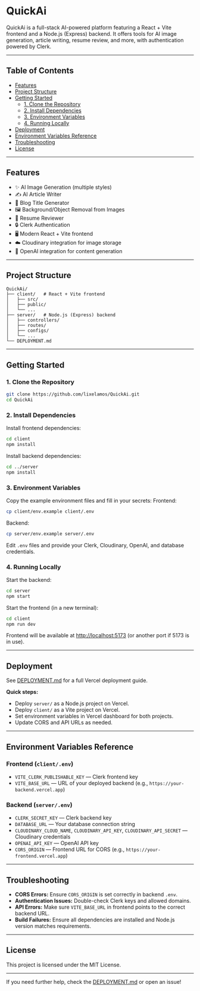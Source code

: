# QuickAi

QuickAi is a full-stack AI-powered platform featuring a React + Vite frontend and a Node.js (Express) backend. It offers tools for AI image generation, article writing, resume review, and more, with authentication powered by Clerk.

---

## Table of Contents
- [Features](#features)
- [Project Structure](#project-structure)
- [Getting Started](#getting-started)
  - [1. Clone the Repository](#1-clone-the-repository)
  - [2. Install Dependencies](#2-install-dependencies)
  - [3. Environment Variables](#3-environment-variables)
  - [4. Running Locally](#4-running-locally)
- [Deployment](#deployment)
- [Environment Variables Reference](#environment-variables-reference)
- [Troubleshooting](#troubleshooting)
- [License](#license)

---

## Features
- ✨ AI Image Generation (multiple styles)
- ✍️ AI Article Writer
- 📝 Blog Title Generator
- 🖼️ Background/Object Removal from Images
- 📄 Resume Reviewer
- 🔒 Clerk Authentication
- 🖥️ Modern React + Vite frontend
- ☁️ Cloudinary integration for image storage
- 🧠 OpenAI integration for content generation

---

## Project Structure
```
QuickAi/
├── client/   # React + Vite frontend
│   ├── src/
│   ├── public/
│   └── ...
├── server/   # Node.js (Express) backend
│   ├── controllers/
│   ├── routes/
│   ├── configs/
│   └── ...
└── DEPLOYMENT.md
```

---

## Getting Started

### 1. Clone the Repository
```sh
git clone https://github.com/lixelamos/QuickAi.git
cd QuickAi
```

### 2. Install Dependencies
Install frontend dependencies:
```sh
cd client
npm install
```
Install backend dependencies:
```sh
cd ../server
npm install
```

### 3. Environment Variables
Copy the example environment files and fill in your secrets:
Frontend:
```sh
cp client/env.example client/.env
```
Backend:
```sh
cp server/env.example server/.env
```
Edit `.env` files and provide your Clerk, Cloudinary, OpenAI, and database credentials.

### 4. Running Locally
Start the backend:
```sh
cd server
npm start
```
Start the frontend (in a new terminal):
```sh
cd client
npm run dev
```
Frontend will be available at [http://localhost:5173](http://localhost:5173) (or another port if 5173 is in use).

---

## Deployment
See [DEPLOYMENT.md](DEPLOYMENT.md) for a full Vercel deployment guide.

**Quick steps:**
- Deploy `server/` as a Node.js project on Vercel.
- Deploy `client/` as a Vite project on Vercel.
- Set environment variables in Vercel dashboard for both projects.
- Update CORS and API URLs as needed.

---

## Environment Variables Reference

### Frontend (`client/.env`)
- `VITE_CLERK_PUBLISHABLE_KEY` — Clerk frontend key
- `VITE_BASE_URL` — URL of your deployed backend (e.g., `https://your-backend.vercel.app`)

### Backend (`server/.env`)
- `CLERK_SECRET_KEY` — Clerk backend key
- `DATABASE_URL` — Your database connection string
- `CLOUDINARY_CLOUD_NAME`, `CLOUDINARY_API_KEY`, `CLOUDINARY_API_SECRET` — Cloudinary credentials
- `OPENAI_API_KEY` — OpenAI API key
- `CORS_ORIGIN` — Frontend URL for CORS (e.g., `https://your-frontend.vercel.app`)

---

## Troubleshooting
- **CORS Errors:** Ensure `CORS_ORIGIN` is set correctly in backend `.env`.
- **Authentication Issues:** Double-check Clerk keys and allowed domains.
- **API Errors:** Make sure `VITE_BASE_URL` in frontend points to the correct backend URL.
- **Build Failures:** Ensure all dependencies are installed and Node.js version matches requirements.

---

## License
This project is licensed under the MIT License.

---

If you need further help, check the [DEPLOYMENT.md](DEPLOYMENT.md) or open an issue!
